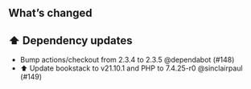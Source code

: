 ## What’s changed

## ⬆️ Dependency updates

- Bump actions/checkout from 2.3.4 to 2.3.5 @dependabot (#148)
- ⬆️ Update bookstack to v21.10.1 and PHP to 7.4.25-r0 @sinclairpaul (#149)
